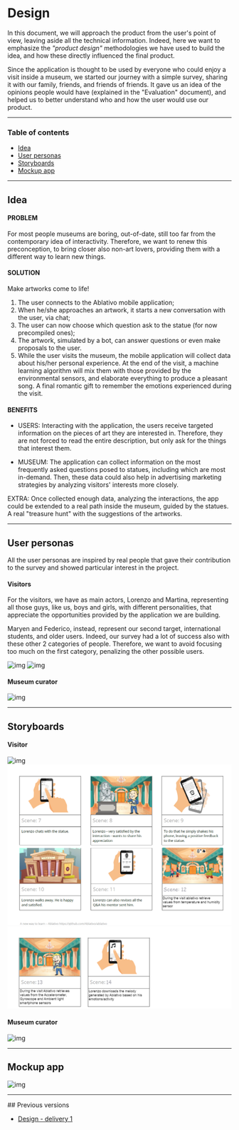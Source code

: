 # Design
In this document, we will approach the product from the user's point of view, leaving aside all the technical information. Indeed, here we want to emphasize the *"product design"* methodologies we have used to build the idea, and how these directly influenced the final product.

Since the application is thought to be used by everyone who could enjoy a visit inside a museum, we started our journey with a simple survey, sharing it with our family, friends, and friends of friends.
It gave us an idea of the opinions people would have (explained in the "Evaluation" document), and helped us to better understand who and how the user would use our product.

---
### Table of contents
* [Idea](#idea)
* [User personas](#up)
* [Storyboards](#story)
* [Mockup app](#mock)

---
## <a id="idea"></a>Idea

#### PROBLEM
For most people museums are boring, out-of-date, still too far from the contemporary idea of interactivity. 
Therefore, we want to renew this preconception, to bring closer also non-art lovers, providing them with a different way to learn new things.

#### SOLUTION
Make artworks come to life!
1. The user connects to the Ablativo mobile application;
2. When he/she approaches an artwork, it starts a new conversation with the user, via chat;
3. The user can now choose which question ask to the statue (for now precompiled ones);
4. The artwork, simulated by a bot, can answer questions or even make proposals to the user.
5. While the user visits the museum, the mobile application will collect data about his/her personal experience. At the end of the visit, a machine learning algorithm will mix them with those provided by the environmental sensors, and elaborate everything to produce a pleasant song. A final romantic gift to remember the emotions experienced during the visit. 


#### BENEFITS
- USERS: Interacting with the application, the users receive targeted information on the pieces of art they are interested in. 
Therefore, they are not forced to read the entire description, but only ask for the things that interest them. 


- MUSEUM: The application can collect information on the most frequently asked questions posed to statues, including which are most in-demand. 
	Then, these data could also help in advertising marketing strategies by analyzing visitors' interests more closely.

EXTRA: Once collected enough data, analyzing the interactions, the app could be extended to a real path inside the museum, guided by the statues. A real "treasure hunt" with the suggestions of the artworks.

---
## <a id="up"></a>User personas
All the user personas are inspired by real people that gave their contribution to the survey and showed particular interest in the project.

#### Visitors
For the visitors, we have as main actors, Lorenzo and Martina, representing all those guys, like us, boys and girls, with different personalities, that appreciate the opportunities provided by the application we are building.

Maryen and Federico, instead, represent our second target, international students, and older users. Indeed, our survey had a lot of success also with these other 2 categories of people. Therefore, we want to avoid focusing too much on the first category, penalizing the other possible users.

![img](./img/main_personas.png)
![img](./img/extend_personas.png)

#### Museum curator
![img](./img/paolo.png)

---
## <a id="story"></a>Storyboards

#### Visitor
![img](./img/storyboard_first_part.png)
![img](./img/storyboard_second_part2.png)
![img](./img/storyboard_3rd_part1.png)

#### Museum curator
![img](./img/storyboard2.png)

---
## <a id="mock"></a>Mockup app
![img](./img/mockup.png)

---
## Previous versions
* [Design - delivery 1](https://github.com/Ablativo/ablativo/blob/1st-delivery/Design.md)
